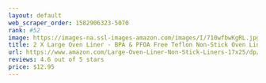 ```yaml
---
layout: default 
﻿web_scraper_order: 1582906323-5070
rank: #52
image: https://images-na.ssl-images-amazon.com/images/I/710wfbwKgRL.jpg
title: 2 X Large Oven Liner - BPA & PFOA Free Teflon Non-Stick Oven Liners or Pan Liners-17x25 2…
url: https://www.amazon.com/Large-Oven-Liner-Non-Stick-Liners-17x25/dp/B01C6KT24G/ref=zg_mw_appliances_52?_encoding=UTF8&psc=1&refRID=S62GX33RNB85DCMRPD2E
reviews: 4.6 out of 5 stars
price: $12.95 
---
```

